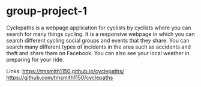 # group-project-1

Cyclepaths is a webpage application for cyclists by cyclists where you can search for many things cycling. It is a responsive webpage in which you can search different cycling social groups and events that they share. You can search many different types of incidents in the area such as accidents and theft and share them on Facebook. You can also see your local weather in preparing for your ride.

Links:
https://tmsmith1150.github.io/cyclepaths/
https://github.com/tmsmith1150/cyclepaths